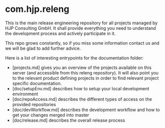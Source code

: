 com.hjp.releng
===
This is the main release engineering repository for all projects managed by HJP Consulting GmbH. It shall provide everything you need to understand the development process and actively participate in it.

This repo grows constantly, so if you miss some information contact us and we will be glad to add further advice.

Here is a list of interesting entrypoints for the documentation folder:
* [projects.md] gives you an overview of the projects available on this server (and accessible from this releng repository). It will also point you to the relevant product defining projects in order to find relevant project specific documentation.
* [doc/setupEnv.md] describes how to setup your local development environment
* [doc/repoAccess.md] describes the different types of access on the provided repositories
* [doc/devWorkflow.md] describes the development workflow and how to get your changes merged into master
* [doc/release.md] describes the overall release process

